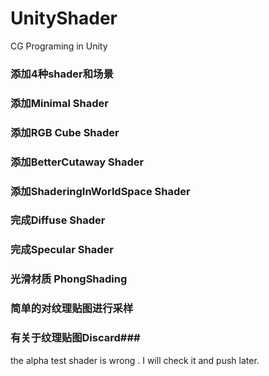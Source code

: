 # UnityShader
CG Programing in Unity
### 添加4种shader和场景 ###
### 添加Minimal Shader ###
### 添加RGB Cube Shader ###
### 添加BetterCutaway Shader ###
### 添加ShaderingInWorldSpace Shader ###
### 完成Diffuse Shader ###
### 完成Specular Shader ###
### 光滑材质 PhongShading ###
### 简单的对纹理贴图进行采样 ###
### 有关于纹理贴图Discard###
the alpha test shader is wrong . I will check it and push later.